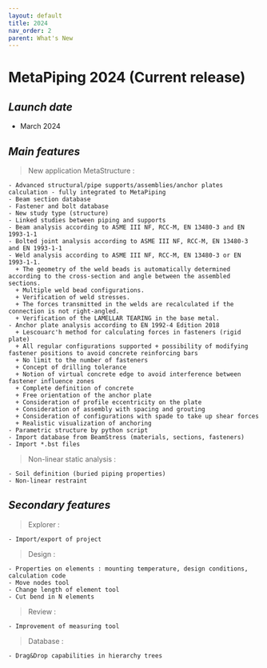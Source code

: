 ```yaml
---
layout: default
title: 2024
nav_order: 2
parent: What's New
---
```


# MetaPiping 2024 (Current release)

## *Launch date*

* March 2024

## *Main features*

>New application MetaStructure :

    - Advanced structural/pipe supports/assemblies/anchor plates calculation - fully integrated to MetaPiping
    - Beam section database
    - Fastener and bolt database
    - New study type (structure)
    - Linked studies between piping and supports
    - Beam analysis according to ASME III NF, RCC-M, EN 13480-3 and EN 1993-1-1
    - Bolted joint analysis according to ASME III NF, RCC-M, EN 13480-3 and EN 1993-1-1
    - Weld analysis according to ASME III NF, RCC-M, EN 13480-3 or EN 1993-1-1.
      + The geometry of the weld beads is automatically determined according to the cross-section and angle between the assembled sections.
      + Multiple weld bead configurations.
      + Verification of weld stresses.
      + The forces transmitted in the welds are recalculated if the connection is not right-angled.
      + Verification of the LAMELLAR TEARING in the base metal.
    - Anchor plate analysis according to EN 1992-4 Edition 2018
      + Lescouarc'h method for calculating forces in fasteners (rigid plate)
      + All regular configurations supported + possibility of modifying fastener positions to avoid concrete reinforcing bars
      + No limit to the number of fasteners
      + Concept of drilling tolerance
      + Notion of virtual concrete edge to avoid interference between fastener influence zones
      + Complete definition of concrete
      + Free orientation of the anchor plate
      + Consideration of profile eccentricity on the plate
      + Consideration of assembly with spacing and grouting
      + Consideration of configurations with spade to take up shear forces
      + Realistic visualization of anchoring
    - Parametric structure by python script
    - Import database from BeamStress (materials, sections, fasteners)
    - Import *.bst files

>Non-linear static analysis :

    - Soil definition (buried piping properties)
    - Non-linear restraint

## *Secondary features*

>Explorer :

    - Import/export of project

>Design :

    - Properties on elements : mounting temperature, design conditions, calculation code
    - Move nodes tool
    - Change length of element tool
    - Cut bend in N elements

>Review :

    - Improvement of measuring tool

>Database :

    - Drag&Drop capabilities in hierarchy trees

